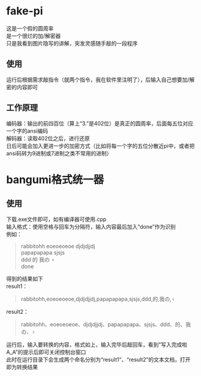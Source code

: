 # fake-pi
这是一个假的圆周率  
是一个很烂的加/解密器  
只是我看到图片隐写的讲解，突发灵感随手敲的一段程序

## 使用
运行后根据需求敲指令（就两个指令，我在软件里注明了），后输入自己想要加/解密的内容即可

## 工作原理  
编码器：输出的前四百位（算上“3.”是402位）是真正的圆周率，后面每五位对应一个字的ansi编码  
解码器：读取402位之后，进行还原  
日后可能会加入更进一步的加密方式（比如将每一个字的五位分散近pi中，或者把ansi码转为9进制或7进制之类不常用的进制）


# bangumi格式统一器

## 使用
下载.exe文件即可，如有编译器可使用.cpp  
输入格式：使用空格与回车为分隔符，输入内容最后加入“done”作为识别  
例如：  
>rabbitohh eoeoeoeoe djdjdjjdj  
>papapapapa sjsjs  
>ddd 的 我の ♀  
>done    

得到的结果如下  
result1：
>rabbitohh,eoeoeoeoe,djdjdjjdj,papapapapa,sjsjs,ddd,的,我の,♀  

result2：  
>rabbitohh、eoeoeoeoe、djdjdjjdj、papapapapa、sjsjs、ddd、的、我の、♀  

运行后，输入要转换的内容，格式如上，输入完毕后敲回车，看到“写入完成啦A_A”的提示后即可关闭控制台窗口  
此时在运行目录下会生成两个命名分别为“result1”、“result2”的文本文档，打开即为转换结果  
